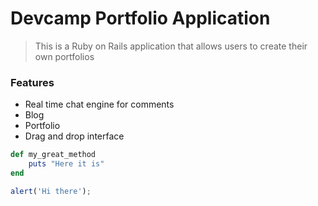 # Devcamp Portfolio Application

> This is a Ruby on Rails application that allows users to create their own portfolios

### Features

- Real time chat engine for comments
- Blog
- Portfolio
- Drag and drop interface

```ruby
def my_great_method
    puts "Here it is"
end
```
```javascript
alert('Hi there');
```

